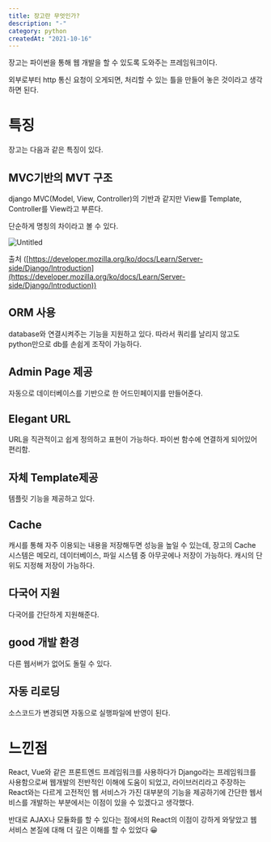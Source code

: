 ```yaml
---
title: 장고란 무엇인가?
description: "-"
category: python
createdAt: "2021-10-16"
---
```


장고는 파이썬을 통해 웹 개발을 할 수 있도록 도와주는 프레임워크이다.

외부로부터 http 통신 요청이 오게되면, 처리할 수 있는 틀을 만들어 놓은 것이라고 생각하면 된다.

# 특징

장고는 다음과 같은 특징이 있다.

## MVC기반의 MVT 구조

django MVC(Model, View, Controller)의 기반과 같지만 View를 Template, Controller를 View라고 부른다.

단순하게 명칭의 차이라고 볼 수 있다.

![Untitled](https://s3.us-west-2.amazonaws.com/secure.notion-static.com/f7ef9659-a8a9-41c9-876c-30eccacde33d/Untitled.png?X-Amz-Algorithm=AWS4-HMAC-SHA256&X-Amz-Credential=AKIAT73L2G45O3KS52Y5%2F20211012%2Fus-west-2%2Fs3%2Faws4_request&X-Amz-Date=20211012T073015Z&X-Amz-Expires=86400&X-Amz-Signature=9356927b07eab3ee1e8afb10069ecb4e032c414fca7feb7294189c574830195f&X-Amz-SignedHeaders=host&response-content-disposition=filename%20%3D%22Untitled.png%22)

출처 ([https://developer.mozilla.org/ko/docs/Learn/Server-side/Django/Introduction](https://developer.mozilla.org/ko/docs/Learn/Server-side/Django/Introduction))

## ORM 사용

database와 연결시켜주는 기능을 지원하고 있다. 따라서 쿼리를 날리지 않고도 python만으로 db를 손쉽게 조작이 가능하다.

## Admin Page 제공

자동으로 데이터베이스를 기반으로 한 어드민페이지를 만들어준다.

## Elegant URL

URL을 직관적이고 쉽게 정의하고 표현이 가능하다. 파이썬 함수에 연결하게 되어있어 편리함.

## 자체 Template제공

템플릿 기능을 제공하고 있다.

## Cache

캐시를 통해 자주 이용되는 내용을 저장해두면 성능을 높일 수 있는데, 장고의 Cache 시스템은 메모리, 데이터베이스, 파일 시스템 중 아무곳에나 저장이 가능하다. 캐시의 단위도 지정해 저장이 가능하다.

## 다국어 지원

다국어를 간단하게 지원해준다.

## good 개발 환경

다른 웹서버가 없어도 돌릴 수 있다.

## 자동 리로딩

소스코드가 변경되면 자동으로 실행파일에 반영이 된다.

# 느낀점

React, Vue와 같은 프론트엔드 프레임워크를 사용하다가 Django라는 프레임워크를 사용함으로써 웹개발의 전반적인 이해에 도움이 되었고, 라이브러리라고 주장하는 React와는 다르게 고전적인 웹 서비스가 가진 대부분의 기능을 제공하기에 간단한 웹서비스를 개발하는 부분에서는 이점이 있을 수 있겠다고 생각했다.

반대로 AJAX나 모듈화를 할 수 있다는 점에서의 React의 이점이 강하게 와닿았고 웹 서비스 본질에 대해 더 깊은 이해를 할 수 있었다 😀
